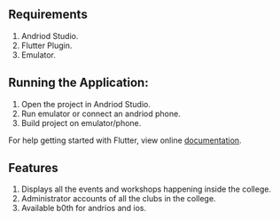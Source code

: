 ## Requirements
1. Andriod Studio.
2. Flutter Plugin.
3. Emulator.

## Running the Application:
1. Open the project in Andriod Studio.
2. Run emulator or connect an andriod phone.
3. Build project on emulator/phone.

For help getting started with Flutter, view online
[documentation](https://flutter.io/).

## Features
1. Displays all the events and workshops happening inside the college.    
2. Administrator accounts of all the clubs in the college.  
3. Available b0th for andrios and ios.  
